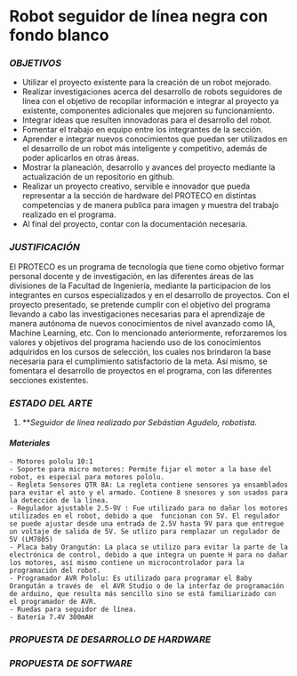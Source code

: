 # **Robot seguidor de línea negra con fondo blanco**

### _OBJETIVOS_

- Utilizar el proyecto existente para la creación de un robot mejorado.
- Realizar investigaciones acerca del desarrollo de robots seguidores de línea con el objetivo de recopilar información e integrar al proyecto ya existente, componentes adicionales que mejoren su funcionamiento.
- Integrar ideas que resulten innovadoras para el desarrollo del robot.
- Fomentar el trabajo en equipo entre los integrantes de la sección.
- Aprender e integrar nuevos conocimientos que puedan ser utilizados en el desarrollo de un robot más inteligente y competitivo, además de poder aplicarlos en otras áreas.
- Mostrar la planeación, desarrollo y avances del proyecto mediante la actualización de un repositorio en github.
- Realizar un proyecto creativo, servible e innovador que pueda representar a la sección de hardware del PROTECO en distintas competencias y de manera publica para imagen y muestra del trabajo realizado en el programa. 
- Al final del proyecto, contar con la documentación necesaria.


### _JUSTIFICACIÓN_

El PROTECO es un programa de tecnología que tiene como objetivo formar personal docente y de investigación, en las diferentes áreas de las divisiones de la Facultad de Ingeniería, mediante la participacion de los integrantes en cursos especializados y en el desarrollo de proyectos. 
Con el proyecto presentado, se pretende cumplir con el objetivo del programa llevando a cabo las investigaciones necesarias para el aprendizaje de manera autónoma de nuevos conocimientos de nivel avanzado como IA, Machine Learning, etc. Con lo mencionado anteriormente, reforzaremos los valores y objetivos del programa haciendo uso de los conocimientos adquiridos en los cursos de selección, los cuales nos brindaron la base necesaria para el cumplimiento satisfactorio de la meta. Así mismo, se fomentara el desarrollo de proyectos en el programa, con las diferentes secciones existentes.

### _ESTADO DEL ARTE_

1. ***Seguidor de línea realizado por Sebástian Agudelo, robotista.*

  #### *Materiales*
    - Motores pololu 10:1
    - Soporte para micro motores: Permite fijar el motor a la base del robot, es especial para motores pololu.
    - Regleta Sensores QTR 8A: La regleta contiene sensores ya ensamblados para evitar el asto y el armado. Contiene 8 snesores y son usados para la detección de la línea.
    - Regulador ajustable 2.5-9V : Fue utilizado para no dañar los motores utilizados en el robot, debido a que  funcionan con 5V. El regulador se puede ajustar desde una entrada de 2.5V hasta 9V para que entregue un voltaje de salida de 5V. Se utlizo para remplazar un regulador de 5V (LM7805)
    - Placa baby Orangután: La placa se utilizo para evitar la parte de la electrónica de control, debido a que integra un puente H para no dañar los motores, así mismo contiene un microcontrolador para la programación del robot.
    - Programador AVR Pololu: Es utilizado para programar el Baby Orangután a través de  el AVR Studio o de la interfaz de programación de arduino, que resulta más sencillo sino se está familiarizado con  el programador de AVR.
    - Ruedas para seguidor de línea.
    - Batería 7.4V 300mAH

### _PROPUESTA DE DESARROLLO DE HARDWARE_

### _PROPUESTA DE SOFTWARE_
